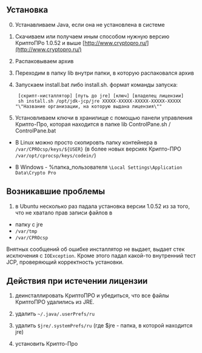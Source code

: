 ## Установка

0. Устанавливаем Java, если она не установлена в системе

1. Скачиваем или получаем иным способом нужную версию КриптоПРо 1.0.52 и выше [http://www.cryptopro.ru/](http://www.cryptopro.ru/)

2. Распаковываем архив

3. Переходим в папку lib внутри папки, в которую распаковался архив

4. Запускаем install.bat либо install.sh. формат команды запуска: 

        [скрипт-нисталлятор] [путь до jre] [ключ] [владелец лицензии]
        sh install.sh /opt/jdk-jcp/jre XXXXX-XXXXX-XXXXX-XXXXX-XXXXX "\"Название организации, на которую выдана лицензия\""

5. Установливаем ключи в хранилище с помощью панели управления Крипто-Про, которая находится в папке lib ControlPane.sh / ControlPane.bat

 * В Linux можно просто скопировть папку контейнера в `/var/CPROcsp/keys/${USER}` (в более новых версиях Крипто-ПРО `/var/opt/cprocsp/keys/codein/`)

 * В Windows - %папка_пользователя `\Local Settings\Application Data\Crypto Pro`

## Возникавшие проблемы

1. в Ubuntu несколько раз падала установка версии 1.0.52 из за того, что не хватало прав записи файлов в
 * папку с jre
 * `/var/tmp`
 * `/var/CPROcsp`
 
 Внятных сообщений об ошибке инсталлятор не выдает, выдает стек исключения с `IOException`. Кроме этого падал какой-то внутренний тест JCP, проверяющий корректность установки.

## Действия при истечении лицензии

1. деинсталлировать КриптоПРО и убедиться, что все файлы КриптоПРО удалились из JRE.

2. удалить `~/.java/.userPrefs/ru`

3. удалить `$jre/.systemPrefs/ru` (где $jre - папка, в которой находится jre)

4. установить Крипто-Про
